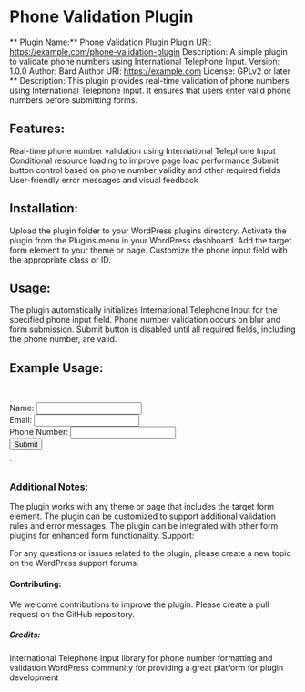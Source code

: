 # Phone Validation Plugin

**
Plugin Name:** Phone Validation Plugin
Plugin URI: https://example.com/phone-validation-plugin
Description: A simple plugin to validate phone numbers using International Telephone Input.
Version: 1.0.0
Author: Bard
Author URI: https://example.com
License: GPLv2 or later
**
Description:
This plugin provides real-time validation of phone numbers using International Telephone Input. It ensures that users enter valid phone numbers before submitting forms.

## Features:
Real-time phone number validation using International Telephone Input
Conditional resource loading to improve page load performance
Submit button control based on phone number validity and other required fields
User-friendly error messages and visual feedback

## Installation:
Upload the plugin folder to your WordPress plugins directory.
Activate the plugin from the Plugins menu in your WordPress dashboard.
Add the target form element to your theme or page.
Customize the phone input field with the appropriate class or ID.

## Usage:
The plugin automatically initializes International Telephone Input for the specified phone input field.
Phone number validation occurs on blur and form submission.
Submit button is disabled until all required fields, including the phone number, are valid.

## Example Usage:
`<form id="phone-validation-form">
  <label for="name">Name:</label>
  <input type="text" id="name">
  <br>
  <label for="email">Email:</label>
  <input type="email" id="email">
  <br>
  <label for="phone">Phone Number:</label>
  <input type="tel" id="phone">
  <span id="phoneError"></span>
  <br>
  <button type="submit">Submit</button>
</form>`

### Additional Notes:

The plugin works with any theme or page that includes the target form element.
The plugin can be customized to support additional validation rules and error messages.
The plugin can be integrated with other form plugins for enhanced form functionality.
Support:

For any questions or issues related to the plugin, please create a new topic on the WordPress support forums.

#### Contributing:

We welcome contributions to improve the plugin. Please create a pull request on the GitHub repository.

##### Credits:

International Telephone Input library for phone number formatting and validation
WordPress community for providing a great platform for plugin development
